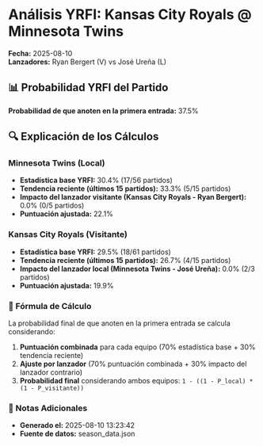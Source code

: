 # Análisis YRFI: Kansas City Royals @ Minnesota Twins

**Fecha:** 2025-08-10  
**Lanzadores:** Ryan Bergert (V) vs José Ureña (L)

## 📊 Probabilidad YRFI del Partido

**Probabilidad de que anoten en la primera entrada:** 37.5%

## 🔍 Explicación de los Cálculos

### Minnesota Twins (Local)
- **Estadística base YRFI:** 30.4% (17/56 partidos)
- **Tendencia reciente (últimos 15 partidos):** 33.3% (5/15 partidos)
- **Impacto del lanzador visitante (Kansas City Royals - Ryan Bergert):** 0.0% (0/5 partidos)
- **Puntuación ajustada:** 22.1%

### Kansas City Royals (Visitante)
- **Estadística base YRFI:** 29.5% (18/61 partidos)
- **Tendencia reciente (últimos 15 partidos):** 26.7% (4/15 partidos)
- **Impacto del lanzador local (Minnesota Twins - José Ureña):** 0.0% (2/3 partidos)
- **Puntuación ajustada:** 19.9%

### 📝 Fórmula de Cálculo

La probabilidad final de que anoten en la primera entrada se calcula considerando:
1. **Puntuación combinada** para cada equipo (70% estadística base + 30% tendencia reciente)
2. **Ajuste por lanzador** (70% puntuación combinada + 30% impacto del lanzador contrario)
3. **Probabilidad final** considerando ambos equipos: `1 - ((1 - P_local) * (1 - P_visitante))`

### 📌 Notas Adicionales

- **Generado el:** 2025-08-10 13:23:42
- **Fuente de datos:** season_data.json

